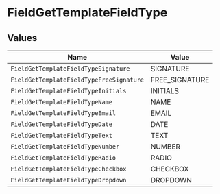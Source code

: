 # FieldGetTemplateFieldType


## Values

| Name                                     | Value                                    |
| ---------------------------------------- | ---------------------------------------- |
| `FieldGetTemplateFieldTypeSignature`     | SIGNATURE                                |
| `FieldGetTemplateFieldTypeFreeSignature` | FREE_SIGNATURE                           |
| `FieldGetTemplateFieldTypeInitials`      | INITIALS                                 |
| `FieldGetTemplateFieldTypeName`          | NAME                                     |
| `FieldGetTemplateFieldTypeEmail`         | EMAIL                                    |
| `FieldGetTemplateFieldTypeDate`          | DATE                                     |
| `FieldGetTemplateFieldTypeText`          | TEXT                                     |
| `FieldGetTemplateFieldTypeNumber`        | NUMBER                                   |
| `FieldGetTemplateFieldTypeRadio`         | RADIO                                    |
| `FieldGetTemplateFieldTypeCheckbox`      | CHECKBOX                                 |
| `FieldGetTemplateFieldTypeDropdown`      | DROPDOWN                                 |